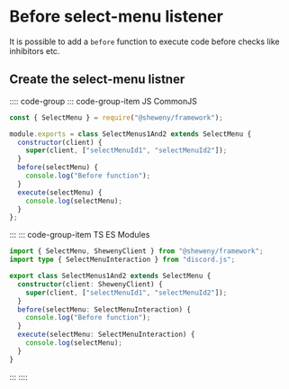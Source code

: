 # Before select-menu listener

It is possible to add a `before` function to execute code before checks like inhibitors etc.

## Create the select-menu listner

:::: code-group
::: code-group-item JS CommonJS

```js
const { SelectMenu } = require("@sheweny/framework");

module.exports = class SelectMenus1And2 extends SelectMenu {
  constructor(client) {
    super(client, ["selectMenuId1", "selectMenuId2"]);
  }
  before(selectMenu) {
    console.log("Before function");
  }
  execute(selectMenu) {
    console.log(selectMenu);
  }
};
```

:::
::: code-group-item TS ES Modules

```ts
import { SelectMenu, ShewenyClient } from "@sheweny/framework";
import type { SelectMenuInteraction } from "discord.js";

export class SelectMenus1And2 extends SelectMenu {
  constructor(client: ShewenyClient) {
    super(client, ["selectMenuId1", "selectMenuId2"]);
  }
  before(selectMenu: SelectMenuInteraction) {
    console.log("Before function");
  }
  execute(selectMenu: SelectMenuInteraction) {
    console.log(selectMenu);
  }
}
```

:::
::::
